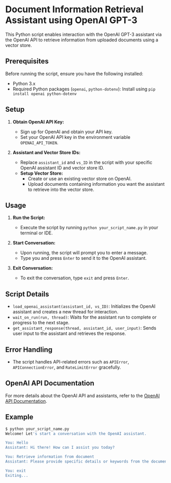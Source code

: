 # Document Information Retrieval Assistant using OpenAI GPT-3

This Python script enables interaction with the OpenAI GPT-3 assistant via the OpenAI API to retrieve information from uploaded documents using a vector store.

## Prerequisites

Before running the script, ensure you have the following installed:

- Python 3.x
- Required Python packages (`openai`, `python-dotenv`): Install using `pip install openai python-dotenv`

## Setup

1. **Obtain OpenAI API Key:**
   - Sign up for OpenAI and obtain your API key.
   - Set your OpenAI API key in the environment variable `OPENAI_API_TOKEN`.

2. **Assistant and Vector Store IDs:**
   - Replace `assistant_id` and `vs_ID` in the script with your specific OpenAI assistant ID and vector store ID.
   - **Setup Vector Store:**
     - Create or use an existing vector store on OpenAI.
     - Upload documents containing information you want the assistant to retrieve into the vector store.

## Usage

1. **Run the Script:**
   - Execute the script by running `python your_script_name.py` in your terminal or IDE.

2. **Start Conversation:**
   - Upon running, the script will prompt you to enter a message.
   - Type you and press `Enter` to send it to the OpenAI assistant.

3. **Exit Conversation:**
   - To exit the conversation, type `exit` and press `Enter`.

## Script Details

- `load_openai_assistant(assistant_id, vs_ID)`: Initializes the OpenAI assistant and creates a new thread for interaction.
- `wait_on_run(run, thread)`: Waits for the assistant run to complete or progress to the next stage.
- `get_assistant_response(thread, assistant_id, user_input)`: Sends user input to the assistant and retrieves the response.

## Error Handling

- The script handles API-related errors such as `APIError`, `APIConnectionError`, and `RateLimitError` gracefully.

## OpenAI API Documentation

For more details about the OpenAI API and assistants, refer to the [OpenAI API Documentation](https://platform.openai.com/docs/assistants/overview).

## Example

```bash
$ python your_script_name.py
Welcome! Let's start a conversation with the OpenAI assistant.

You: Hello
Assistant: Hi there! How can I assist you today?

You: Retrieve information from document
Assistant: Please provide specific details or keywords from the document you need information about.

You: exit
Exiting...
```

